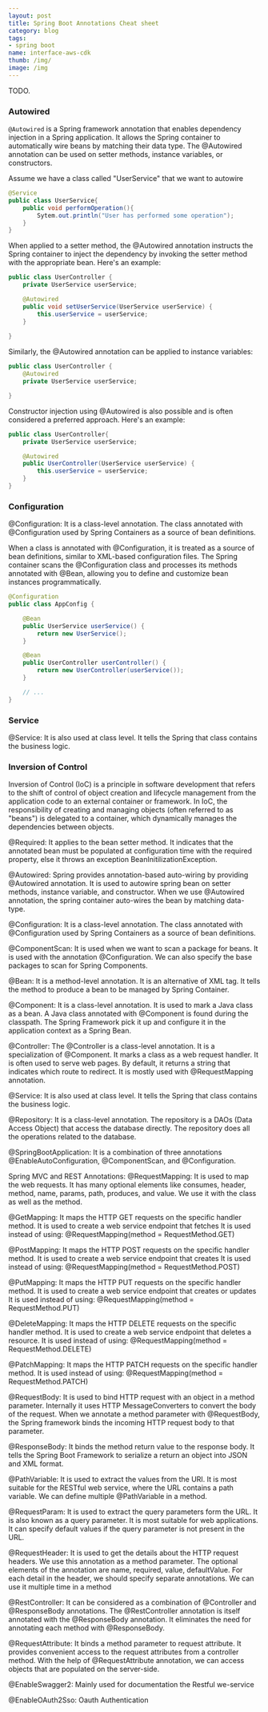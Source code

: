 ```yaml
---
layout: post
title: Spring Boot Annotations Cheat sheet
category: blog
tags:
- spring boot
name: interface-aws-cdk
thumb: /img/
image: /img
---
```


TODO.<!-- truncate_here -->

### Autowired

`@Autowired` is a Spring framework annotation that enables dependency injection in a Spring application. It allows the Spring container to automatically wire beans by matching their data type. The @Autowired annotation can be used on setter methods, instance variables, or constructors.


Assume we have a class called "UserService" that we want to autowire

```java
@Service
public class UserService{
    public void performOperation(){
        Sytem.out.println("User has performed some operation");
    }
}
```
When applied to a setter method, the @Autowired annotation instructs the Spring container to inject the dependency by invoking the setter method with the appropriate bean. Here's an example:

```java
public class UserController {
    private UserService userService;

    @Autowired
    public void setUserService(UserService userService) {
        this.userService = userService;
    }
    
}

```

Similarly, the @Autowired annotation can be applied to instance variables:


```java
public class UserController {
    @Autowired
    private UserService userService;

}

```

Constructor injection using @Autowired is also possible and is often considered a preferred approach. Here's an example:


```java
public class UserController{
    private UserService userService;

    @Autowired
    public UserController(UserService userService) {
        this.userService = userService;
    }
}
```
### Configuration

@Configuration: It is a class-level annotation. The class annotated with @Configuration used by Spring Containers as a source of bean definitions.

When a class is annotated with @Configuration, it is treated as a source of bean definitions, similar to XML-based configuration files. The Spring container scans the @Configuration class and processes its methods annotated with @Bean, allowing you to define and customize bean instances programmatically.

```java
@Configuration
public class AppConfig {

    @Bean
    public UserService userService() {
        return new UserService();
    }

    @Bean
    public UserController userController() {
        return new UserController(userService());
    }

    // ...
}
````

### Service

@Service: It is also used at class level. It tells the Spring that class contains the business logic.

### Inversion of Control

Inversion of Control (IoC) is a principle in software development that refers to the shift of control of object creation and lifecycle management from the application code to an external container or framework. In IoC, the responsibility of creating and managing objects (often referred to as "beans") is delegated to a container, which dynamically manages the dependencies between objects.

@Required: It applies to the bean setter method. It indicates that the annotated bean must be populated at configuration time with the required property, else it throws an exception BeanInitilizationException.

@Autowired: Spring provides annotation-based auto-wiring by providing @Autowired annotation. It is used to autowire spring bean on setter methods, instance variable, and constructor. When we use @Autowired annotation, the spring container auto-wires the bean by matching data-type.

@Configuration: It is a class-level annotation. The class annotated with @Configuration used by Spring Containers as a source of bean definitions.

@ComponentScan: It is used when we want to scan a package for beans. It is used with the annotation @Configuration. We can also specify the base packages to scan for Spring Components.

@Bean: It is a method-level annotation. It is an alternative of XML tag. It tells the method to produce a bean to be managed by Spring Container.

@Component: It is a class-level annotation. It is used to mark a Java class as a bean. A Java class annotated with @Component is found during the classpath. The Spring Framework pick it up and configure it in the application context as a Spring Bean.

@Controller: The @Controller is a class-level annotation. It is a specialization of @Component. It marks a class as a web request handler. It is often used to serve web pages. By default, it returns a string that indicates which route to redirect. It is mostly used with @RequestMapping annotation.

@Service: It is also used at class level. It tells the Spring that class contains the business logic.

@Repository: It is a class-level annotation. The repository is a DAOs (Data Access Object) that access the database directly. The repository does all the operations related to the database.

@SpringBootApplication: It is a combination of three annotations @EnableAutoConfiguration, @ComponentScan, and @Configuration.

Spring MVC and REST Annotations:
@RequestMapping: It is used to map the web requests. It has many optional elements like consumes, header, method, name, params, path, produces, and value. We use it with the class as well as the method.

@GetMapping: It maps the HTTP GET requests on the specific handler method. It is used to create a web service endpoint that fetches It is used instead of using: @RequestMapping(method = RequestMethod.GET)

@PostMapping: It maps the HTTP POST requests on the specific handler method. It is used to create a web service endpoint that creates It is used instead of using: @RequestMapping(method = RequestMethod.POST)

@PutMapping: It maps the HTTP PUT requests on the specific handler method. It is used to create a web service endpoint that creates or updates It is used instead of using: @RequestMapping(method = RequestMethod.PUT)

@DeleteMapping: It maps the HTTP DELETE requests on the specific handler method. It is used to create a web service endpoint that deletes a resource. It is used instead of using: @RequestMapping(method = RequestMethod.DELETE)

@PatchMapping: It maps the HTTP PATCH requests on the specific handler method. It is used instead of using: @RequestMapping(method = RequestMethod.PATCH)

@RequestBody: It is used to bind HTTP request with an object in a method parameter. Internally it uses HTTP MessageConverters to convert the body of the request. When we annotate a method parameter with @RequestBody, the Spring framework binds the incoming HTTP request body to that parameter.

@ResponseBody: It binds the method return value to the response body. It tells the Spring Boot Framework to serialize a return an object into JSON and XML format.

@PathVariable: It is used to extract the values from the URI. It is most suitable for the RESTful web service, where the URL contains a path variable. We can define multiple @PathVariable in a method.

@RequestParam: It is used to extract the query parameters form the URL. It is also known as a query parameter. It is most suitable for web applications. It can specify default values if the query parameter is not present in the URL.

@RequestHeader: It is used to get the details about the HTTP request headers. We use this annotation as a method parameter. The optional elements of the annotation are name, required, value, defaultValue. For each detail in the header, we should specify separate annotations. We can use it multiple time in a method

@RestController: It can be considered as a combination of @Controller and @ResponseBody annotations. The @RestController annotation is itself annotated with the @ResponseBody annotation. It eliminates the need for annotating each method with @ResponseBody.

@RequestAttribute: It binds a method parameter to request attribute. It provides convenient access to the request attributes from a controller method. With the help of @RequestAttribute annotation, we can access objects that are populated on the server-side.

@EnableSwagger2: Mainly used for documentation the Restful we-service

@EnableOAuth2Sso: Oauth Authentication